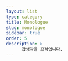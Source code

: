 ```yaml
---
layout: list
type: category
title: Monologue
slug: monologue
sidebar: true
order: 5
description: >
      잡생각을 끄적입니다.
---
```

